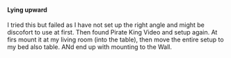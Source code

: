
#### Lying upward 
I tried this but failed as I have not set up the right angle and might be discofort to use at first. Then found Pirate King Video and setup again.
At firs mount it at my living room (into the table), then move the entire setup to my bed also table. ANd end up with mounting to the Wall.